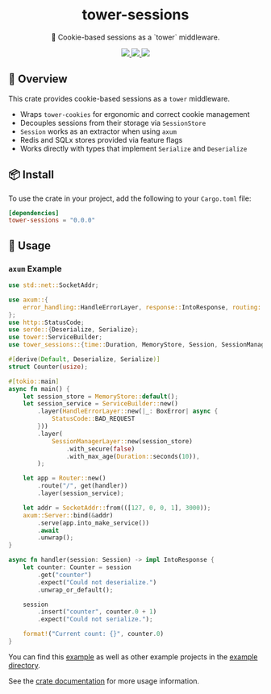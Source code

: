 <h1 align="center">
tower-sessions
</h1>

<p align="center">
🥠 Cookie-based sessions as a `tower` middleware.
</p>

<div align="center">
<a href="https://crates.io/crates/tower-sessions">
<img src="https://img.shields.io/crates/v/tower-sessions.svg" />
</a>
<a href="https://docs.rs/tower-sessions">
<img src="https://docs.rs/tower-sessions/badge.svg" />
</a>
<a href="https://github.com/maxcountryman/tower-sessions/actions/workflows/rust.yml">
<img src="https://github.com/maxcountryman/tower-sessions/actions/workflows/rust.yml/badge.svg" />
</a>
</div>

## 🎨 Overview

This crate provides cookie-based sessions as a `tower` middleware.

- Wraps `tower-cookies` for ergonomic and correct cookie management
- Decouples sessions from their storage via `SessionStore`
- `Session` works as an extractor when using `axum`
- Redis and SQLx stores provided via feature flags
- Works directly with types that implement `Serialize` and `Deserialize`

## 📦 Install

To use the crate in your project, add the following to your `Cargo.toml` file:

```toml
[dependencies]
tower-sessions = "0.0.0"
```

## 🤸 Usage

### `axum` Example

```rust
use std::net::SocketAddr;

use axum::{
    error_handling::HandleErrorLayer, response::IntoResponse, routing::get, BoxError, Router,
};
use http::StatusCode;
use serde::{Deserialize, Serialize};
use tower::ServiceBuilder;
use tower_sessions::{time::Duration, MemoryStore, Session, SessionManagerLayer};

#[derive(Default, Deserialize, Serialize)]
struct Counter(usize);

#[tokio::main]
async fn main() {
    let session_store = MemoryStore::default();
    let session_service = ServiceBuilder::new()
        .layer(HandleErrorLayer::new(|_: BoxError| async {
            StatusCode::BAD_REQUEST
        }))
        .layer(
            SessionManagerLayer::new(session_store)
                .with_secure(false)
                .with_max_age(Duration::seconds(10)),
        );

    let app = Router::new()
        .route("/", get(handler))
        .layer(session_service);

    let addr = SocketAddr::from(([127, 0, 0, 1], 3000));
    axum::Server::bind(&addr)
        .serve(app.into_make_service())
        .await
        .unwrap();
}

async fn handler(session: Session) -> impl IntoResponse {
    let counter: Counter = session
        .get("counter")
        .expect("Could not deserialize.")
        .unwrap_or_default();

    session
        .insert("counter", counter.0 + 1)
        .expect("Could not serialize.");

    format!("Current count: {}", counter.0)
}
```

You can find this [example][counter-example] as well as other example projects in the [example directory][examples].

See the [crate documentation][docs] for more usage information.

[counter-example]: https://github.com/maxcountryman/tower-sessions/tree/main/examples/counter.rs
[examples]: https://github.com/maxcountryman/tower-sessions/tree/main/examples
[docs]: https://docs.rs/tower-sessions
